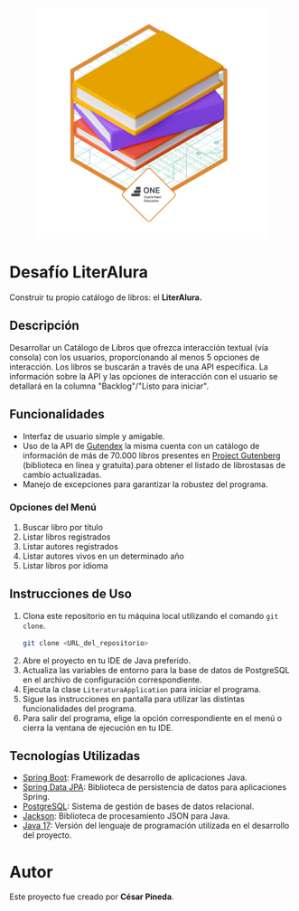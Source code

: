 <p align="center">
  <img src="img/badge-literalura.png" alt="Insignia de Alura Latam">
</p>

# Desafío LiterAlura
Construir tu propio catálogo de libros: el **LiterAlura.**

## Descripción
Desarrollar un Catálogo de Libros que ofrezca interacción textual (vía consola) con los usuarios, proporcionando al menos 5 opciones de interacción. Los libros se buscarán a través de una API específica. La información sobre la API y las opciones de interacción con el usuario se detallará en la columna "Backlog"/"Listo para iniciar".

## Funcionalidades
- Interfaz de usuario simple y amigable.
- Uso de la API de  [Gutendex](https://gutendex.com/) la misma cuenta con un catálogo de información de más de 70.000 libros presentes en [Project Gutenberg](https://www.gutenberg.org/) (biblioteca en línea y gratuita).para obtener el listado de librostasas de cambio actualizadas.
- Manejo de excepciones para garantizar la robustez del programa.

### Opciones del Menú

1. Buscar libro por título
2. Listar libros registrados
3. Listar autores registrados
4. Listar autores vivos en un determinado año
5. Listar libros por idioma

## Instrucciones de Uso

1. Clona este repositorio en tu máquina local utilizando el comando `git clone`.
    ```bash
    git clone <URL_del_repositorio>
    ```
2. Abre el proyecto en tu IDE de Java preferido.
3. Actualiza las variables de entorno para la base de datos de PostgreSQL en el archivo de configuración correspondiente.
4. Ejecuta la clase `LiteraturaApplication` para iniciar el programa.
5. Sigue las instrucciones en pantalla para utilizar las distintas funcionalidades del programa.
6. Para salir del programa, elige la opción correspondiente en el menú o cierra la ventana de ejecución en tu IDE.

## Tecnologías Utilizadas

- [Spring Boot](https://spring.io/projects/spring-boot): Framework de desarrollo de aplicaciones Java.
- [Spring Data JPA](https://spring.io/projects/spring-data-jpa): Biblioteca de persistencia de datos para aplicaciones Spring.
- [PostgreSQL](https://www.postgresql.org/): Sistema de gestión de bases de datos relacional.
- [Jackson](https://github.com/FasterXML/jackson): Biblioteca de procesamiento JSON para Java.
- [Java 17](https://adoptium.net/es/temurin/releases/?version=17): Versión del lenguaje de programación utilizada en el desarrollo del proyecto.

# Autor

Este proyecto fue creado por **César Pineda**.